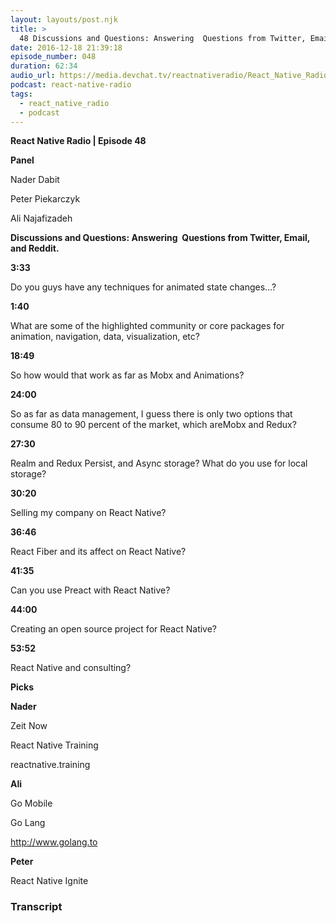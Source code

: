 ```yaml
---
layout: layouts/post.njk
title: >
  48 Discussions and Questions: Answering  Questions from Twitter, Email, and Reddit
date: 2016-12-18 21:39:18
episode_number: 048
duration: 62:34
audio_url: https://media.devchat.tv/reactnativeradio/React_Native_Radio_Episode_48.mp3
podcast: react-native-radio
tags:
  - react_native_radio
  - podcast
---
```


**React Native Radio | Episode 48**

**Panel**

Nader Dabit

Peter Piekarczyk

Ali Najafizadeh

**Discussions and Questions: Answering&nbsp; Questions from Twitter, Email, and Reddit.**

**3:33**

Do you guys have any techniques for animated state changes…?&nbsp;

**1:40**

What are some of the highlighted community or core packages for animation, navigation, data, visualization, etc?

**18:49**

So how would that work as far as Mobx and Animations?

**24:00**

So as far as data management, I guess there is only two options that consume 80 to 90 percent of the market, which areMobx and Redux?

**27:30**

Realm and Redux Persist, and Async storage? What do you use for local storage?

**30:20**

Selling my company on React Native?

**36:46**

React Fiber and its affect on React Native?

**41:35**

Can you use Preact with React Native?

**44:00**

Creating an open source project for React Native?

**53:52**

React Native and consulting?

**Picks**

**Nader**

Zeit Now

React Native Training

reactnative.training

**Ali**

Go Mobile

Go Lang

http://www.golang.to

**Peter**

React Native Ignite

### Transcript
